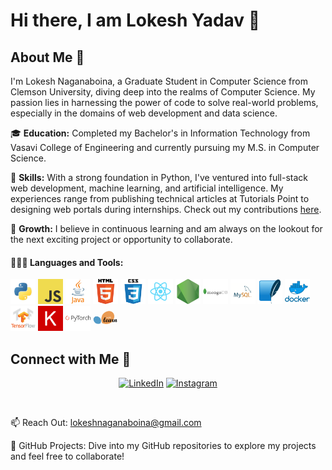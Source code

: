 # Hi there, I am Lokesh Yadav 👋

## About Me 🚀

I'm Lokesh Naganaboina, a Graduate Student in Computer Science from Clemson University, diving deep into the realms of Computer Science. My passion lies in harnessing the power of code to solve real-world problems, especially in the domains of web development and data science.

🎓 **Education:** Completed my Bachelor's in Information Technology from Vasavi College of Engineering and currently pursuing my M.S. in Computer Science.

🔧 **Skills:** With a strong foundation in Python, I've ventured into full-stack web development, machine learning, and artificial intelligence. My experiences range from publishing technical articles at Tutorials Point to designing web portals during internships. Check out my contributions [here](https://www.tutorialspoint.com/authors/lokesh-yadav).

🌱 **Growth:** I believe in continuous learning and am always on the lookout for the next exciting project or opportunity to collaborate.

#### 👨🏻‍💻 Languages and Tools:
<code><img height="40" src="https://raw.githubusercontent.com/github/explore/main/topics/python/python.png"></code>
<code><img height="40" src="https://raw.githubusercontent.com/github/explore/main/topics/javascript/javascript.png"></code>
<code><img height="40" src="https://raw.githubusercontent.com/github/explore/main/topics/java/java.png"></code>
<code><img height="40" src="https://raw.githubusercontent.com/github/explore/main/topics/html/html.png"></code>
<code><img height="40" src="https://raw.githubusercontent.com/github/explore/main/topics/css/css.png"></code>
<code><img height="40" src="https://raw.githubusercontent.com/github/explore/main/topics/react/react.png"></code>
<code><img height="40" src="https://raw.githubusercontent.com/github/explore/main/topics/nodejs/nodejs.png"></code>
<code><img height="40" src="https://raw.githubusercontent.com/github/explore/main/topics/mongodb/mongodb.png"></code>
<code><img height="40" src="https://raw.githubusercontent.com/github/explore/main/topics/mysql/mysql.png"></code>
<code><img height="40" src="https://raw.githubusercontent.com/github/explore/main/topics/sqlite/sqlite.png"></code>
<code><img height="40" src="https://raw.githubusercontent.com/github/explore/main/topics/docker/docker.png"></code>
<code><img height="40" src="https://raw.githubusercontent.com/github/explore/main/topics/tensorflow/tensorflow.png"></code>
<code><img height="40" src="https://raw.githubusercontent.com/github/explore/main/topics/keras/keras.png"></code>
<code><img height="40" src="https://raw.githubusercontent.com/github/explore/main/topics/pytorch/pytorch.png"></code>
<code><img height="40" src="https://raw.githubusercontent.com/github/explore/main/topics/scikit-learn/scikit-learn.png"></code>


## Connect with Me 🤝
<p align="center">
  <a href="https://www.linkedin.com/in/lokeshnaganaboina/"><img src="https://img.shields.io/badge/-LokeshNaganaboina-blue?style=flat-square&logo=Linkedin&logoColor=white&link=https://www.linkedin.com/in/lokeshnaganaboina/" alt="LinkedIn"></a>
  <a href="https://instagram.com/lokesh_0401"><img src="https://img.shields.io/badge/-@lokesh_0401-E4405F?style=flat-square&logo=Instagram&logoColor=white&link=https://instagram.com/lokesh_0401" alt="Instagram"></a>
</p>
<br>

📫 Reach Out: lokeshnaganaboina@gmail.com

🔗 GitHub Projects: Dive into my GitHub repositories to explore my projects and feel free to collaborate!
